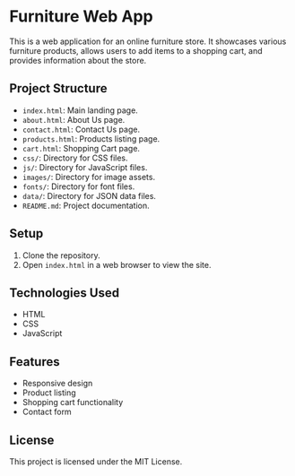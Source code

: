 # Furniture Web App

This is a web application for an online furniture store. It showcases various furniture products, allows users to add items to a shopping cart, and provides information about the store.

## Project Structure

- `index.html`: Main landing page.
- `about.html`: About Us page.
- `contact.html`: Contact Us page.
- `products.html`: Products listing page.
- `cart.html`: Shopping Cart page.
- `css/`: Directory for CSS files.
- `js/`: Directory for JavaScript files.
- `images/`: Directory for image assets.
- `fonts/`: Directory for font files.
- `data/`: Directory for JSON data files.
- `README.md`: Project documentation.

## Setup

1. Clone the repository.
2. Open `index.html` in a web browser to view the site.

## Technologies Used

- HTML
- CSS
- JavaScript

## Features

- Responsive design
- Product listing
- Shopping cart functionality
- Contact form

## License

This project is licensed under the MIT License.

